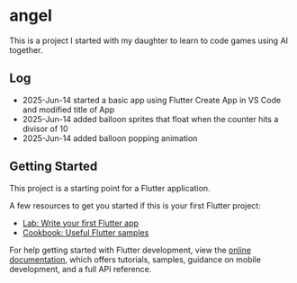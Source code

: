 # angel

This is a project I started with my daughter to learn to code games using AI together. 

## Log

- 2025-Jun-14 started a basic app using Flutter Create App in VS Code and modified title of App
- 2025-Jun-14 added balloon sprites that float when the counter hits a divisor of 10
- 2025-Jun-14 added balloon popping animation


## Getting Started

This project is a starting point for a Flutter application.

A few resources to get you started if this is your first Flutter project:

- [Lab: Write your first Flutter app](https://docs.flutter.dev/get-started/codelab)
- [Cookbook: Useful Flutter samples](https://docs.flutter.dev/cookbook)

For help getting started with Flutter development, view the
[online documentation](https://docs.flutter.dev/), which offers tutorials,
samples, guidance on mobile development, and a full API reference.
